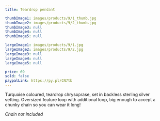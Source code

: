 ```yaml
---
title: Teardrop pendant

thumbImage1: images/products/9/1_thumb.jpg
thumbImage2: images/products/9/2_thumb.jpg
thumbImage3: null
thumbImage4: null
thumbImage5: null

largeImage1: images/products/9/1.jpg
largeImage2: images/products/9/2.jpg
largeImage3: null
largeImage4: null
largeImage5: null

price: 69
sold: false
paypalLink: https://py.pl/CN7tb
---
```


Turquoise coloured, teardrop chrysoprase, set in backless sterling silver setting. Oversized feature loop with additional loop, big enough to accept a chunky chain so you can wear it long!

*Chain not included*
